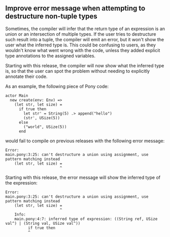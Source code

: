 ## Improve error message when attempting to destructure non-tuple types

Sometimes, the compiler will infer that the return type of an expression is an union or an intersection of multiple types. If the user tries to destructure such result into a tuple, the compiler will emit an error, but it won't show the user what the inferred type is. This could be confusing to users, as they wouldn't know what went wrong with the code, unless they added explicit type annotations to the assigned variables.

Starting with this release, the compiler will now show what the inferred type is, so that the user can spot the problem without needing to explicitly annotate their code.

As an example, the following piece of Pony code:

```pony
actor Main
  new create(env: Env) =>
    (let str, let size) =
      if true then
        let str' = String(5) .> append("hello")
        (str', USize(5))
      else
        ("world", USize(5))
      end
```

would fail to compile on previous releases with the following error message:

```
Error:
main.pony:3:25: can't destructure a union using assignment, use pattern matching instead
    (let str, let size) =
                        ^
```

Starting with this release, the error message will show the inferred type of the expression:

```
Error:
main.pony:3:25: can't destructure a union using assignment, use pattern matching instead
    (let str, let size) =
                        ^
    Info:
    main.pony:4:7: inferred type of expression: ((String ref, USize val^) | (String val, USize val^))
          if true then
          ^
```
